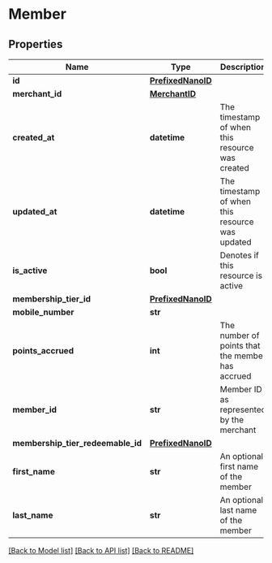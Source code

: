 # Member


## Properties
Name | Type | Description | Notes
------------ | ------------- | ------------- | -------------
**id** | [**PrefixedNanoID**](PrefixedNanoID.md) |  | 
**merchant_id** | [**MerchantID**](MerchantID.md) |  | 
**created_at** | **datetime** | The timestamp of when this resource was created | 
**updated_at** | **datetime** | The timestamp of when this resource was updated | 
**is_active** | **bool** | Denotes if this resource is active | 
**membership_tier_id** | [**PrefixedNanoID**](PrefixedNanoID.md) |  | 
**mobile_number** | **str** |  | 
**points_accrued** | **int** | The number of points that the member has accrued | 
**member_id** | **str** | Member ID as represented by the merchant | 
**membership_tier_redeemable_id** | [**PrefixedNanoID**](PrefixedNanoID.md) |  | 
**first_name** | **str** | An optional first name of the member | [optional] 
**last_name** | **str** | An optional last name of the member | [optional] 

[[Back to Model list]](../README.md#documentation-for-models) [[Back to API list]](../README.md#documentation-for-api-endpoints) [[Back to README]](../README.md)


